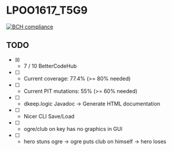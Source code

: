 # LPOO1617_T5G9
[![BCH compliance](https://bettercodehub.com/edge/badge/davidreis97/LPOO1617_T5G9?token=4c896aa8e6f8e7d1f536652d1daba905df0a5acc)](https://bettercodehub.com/)

## TODO
* [x] - 7 / 10 BetterCodeHub
* [ ] - Current coverage: 77.4% (>= 80% needed)
* [ ] - Current PIT mutations: 55% (>= 60% needed)
* [ ] - dkeep.logic Javadoc -> Generate HTML documentation
* [ ] - Nicer CLI Save/Load
* [ ] - ogre/club on key has no graphics in GUI
* [ ] - hero stuns ogre -> ogre puts club on himself -> hero loses
